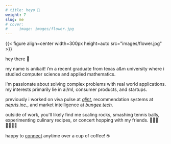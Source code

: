 ```yaml
---
# title: heyo 👋
weight: 7
slug: me
# cover:
#     image: images/flower.jpg
---
```


{{< figure align=center width=300px height=auto src="images/flower.jpg" >}}

hey there 👋

my name is anikait! i’m a recent graduate from texas a&m university where i studied computer science and applied mathematics.

i'm passionate about solving complex problems with real world applications. 
my interests primarily lie in ai/ml, consumer products, and startups. 

previously i worked on viva pulse at *[glint](https://community.glintinc.com/)*, recommendation systems at *[nepris inc.](https://nepris.com)*, and market intelligence at *[bungee tech](http://bungeetech.com)*.

outside of work, you'll likely find me scaling rocks, smashing tennis balls, experimenting culinary recipes, or concert hopping with my friends. 🧗🏾🎾👨🏾‍🍳🐙

<!-- feel free to [reach](mailto:anikaitsharma@yahoo.com) out if you'd like to connect! ☕️ -->

happy to [connect](mailto:anikaitsharma@yahoo.com) anytime over a cup of coffee! ☕️